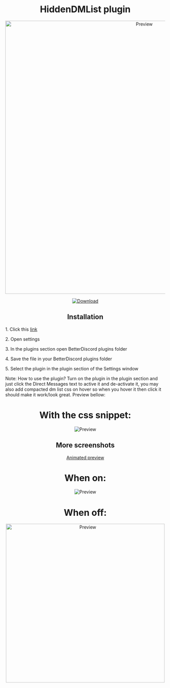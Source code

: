 <h1 align="center">HiddenDMList plugin</h1>
<p align="center">
  <img alt="Preview" width="860" alt="preview" src="https://media.giphy.com/media/ID8jWFpqwbpzJdq66G/giphy.gif">
<p align="center">
<p align="center">
  <a href="https://betterdiscord.a  pp/Download?id=362"> <img alt="Download" src="https://img.shields.io/badge/Download-yellowgreen?style=plastic&logo=github"></a></p>

<h2 align="center">Installation</h2>
<p>1. Click this <a href="https://betterdisc  ord.app/Download?id=362">link</a></p>
<p>2. Open settings
<p>3. In the plugins section open BetterDiscord plugins folder
<p>4. Save the file in your BetterDiscord plugins folder</p>
<p>5. Select the plugin in the plugin section of the Settings window</p>
Note: How to use the plugin? Turn on the plugin in the plugin section and just click the Direct Messages text to active it and de-activate it, you may also add compacted dm list css on hover so when you hover it then click it should make it work/look great. Preview bellow:

<h1 align="center">With the css snippet:</h1>
  <p align="center"><img alt="Preview" alt="preview" src="https://media.giphy.com/media/ID8jWFpqwbpzJdq66G/giphy.gif"></p>
<h2 align="center">More screenshots</h2>
<p align="center">
  <p align="center"><a href="https://imgur.com/a/bxaQJpB.gif">Animated preview</a></p>
  <h1 align="center">When on:</h1>
  <p align="center"><img alt="Preview" alt="preview" src="https://cdn.discordapp.com/attachments/882708337219739701/946522684110569482/unknown.png"></p>
<h1 align="center">When off:</h1>
  <p align="center"><img alt="Preview" width="500" alt="preview" src="https://cdn.discordapp.com/attachments/882708337219739701/946522996892369026/unknown.png"></p>
<p align="center">
